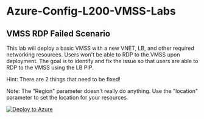 # Azure-Config-L200-VMSS-Labs


## VMSS RDP Failed Scenario
This lab will deploy a basic VMSS with a new VNET, LB, and other required networking resources. Users won't be able to RDP to the VMSS upon deployment. The goal is to identify and fix the issue so that users are able to RDP to the VMSS using the LB PIP.

Hint: There are 2 things that need to be fixed!

Note: The "Region" parameter doesn't really do anything. Use the "location" parameter to set the location for your resources. 

[![Deploy to Azure](https://aka.ms/deploytoazurebutton)](https://portal.azure.com/#create/Microsoft.Template/uri/https%3A%2F%2Fraw.githubusercontent.com%2Fqqnarwhal%2FAzure-Config-L200-VMSS-Labs%2Fmaster%2FvmssLab1.json)

